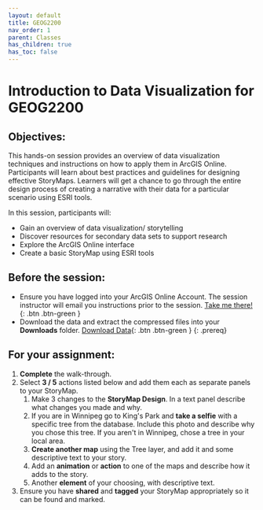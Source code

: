 ```yaml
---
layout: default
title: GEOG2200
nav_order: 1
parent: Classes
has_children: true
has_toc: false
---
```

# Introduction to Data Visualization for GEOG2200

## Objectives:

This hands-on session provides an overview of data visualization techniques and instructions on how to apply them in ArcGIS Online. Participants will learn about best practices and guidelines for designing effective StoryMaps. Learners will get a chance to go through the entire design process of creating a narrative with their data for a particular scenario using ESRI tools.  

In this session, participants will:  
- Gain an overview of data visualization/ storytelling  
- Discover resources for secondary data sets to support research   
- Explore the ArcGIS Online interface  
- Create a basic StoryMap using ESRI tools  

## Before the session:
- Ensure you have logged into your ArcGIS Online Account. The session instructor will email you instructions prior to the session. [Take me there!](https://univmb.maps.arcgis.com/){: .btn .btn-green }
- Download the data and extract the compressed files into your **Downloads** folder. [Download Data](https://github.com/meginwinnipeg/workshops/raw/main/content/classes/GEOG2200/data/geog2200_workshop.zip){: .btn .btn-green }
{: .prereq}  

## For your **assignment**:
1. **Complete** the walk-through.
2. Select **3 / 5** actions listed below and add them each as separate panels to your StoryMap.  
    1. Make 3 changes to the **StoryMap Design**. In a text panel describe what changes you made and why.  
    2. If you are in Winnipeg go to King's Park and **take a selfie** with a specific tree from the database. Include this photo and describe why you chose this tree. 
	If you aren't in Winnipeg, chose a tree in your local area.  
    3. **Create another map** using the Tree layer, and add it and some descriptive text to your story.  
    4. Add an **animation** or **action** to one of the maps and describe how it adds to the story.  
    5. Another **element** of your choosing, with descriptive text.  
3. Ensure you have **shared** and **tagged** your StoryMap appropriately so it can be found and marked.  
